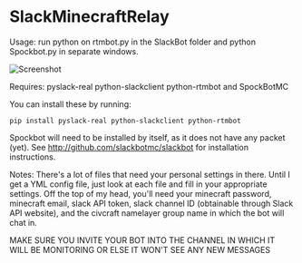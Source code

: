 # SlackMinecraftRelay

Usage: run python on rtmbot.py in the SlackBot folder and python Spockbot.py in separate windows.  

![Screenshot](https://i.imgur.com/HMzoJdw.png)

Requires: pyslack-real python-slackclient python-rtmbot and SpockBotMC

You can install these by running:

```pip install pyslack-real python-slackclient python-rtmbot```

Spockbot will need to be installed by itself, as it does not have any packet (yet). See http://github.com/slackbotmc/slackbot for installation instructions. 

Notes: There's a lot of files that need your personal settings in there. Until I get a YML config file, just look at each file and fill in your appropriate settings. Off the top of my head, you'll need your minecraft password, minecraft email, slack API token, slack channel ID (obtainable through Slack API website), and the civcraft namelayer group name in which the bot will chat in. 

MAKE SURE YOU INVITE YOUR BOT INTO THE CHANNEL IN WHICH IT WILL BE MONITORING OR ELSE IT WON'T SEE ANY NEW MESSAGES
